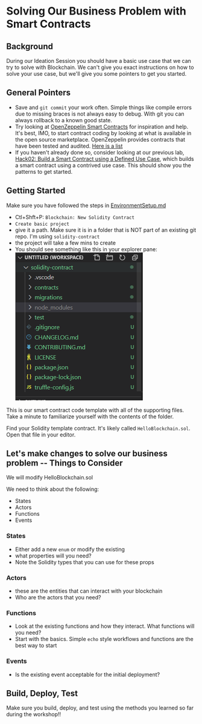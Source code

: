 # Solving Our Business Problem with Smart Contracts

## Background

During our Ideation Session you should have a basic use case that we can try to solve with Blockchain.  We can't give you exact instructions on how to solve your use case, but we'll give you some pointers to get you started.  

## General Pointers

* Save and `git commit` your work often.  Simple things like compile errors due to missing braces is not always easy to debug.  With git you can always rollback to a known good state.  
* Try looking at [OpenZeppelin Smart Contracts](https://openzeppelin.com/contracts/) for inspiration and help.  It's best, IMO, to start contract coding by looking at what is available in the open source marketplace.  OpenZeppelin provides contracts that have been tested and audited.  [Here is a list](https://docs.openzeppelin.com/contracts/3.x/)  
* If you haven't already done so, consider looking at our previous lab, [Hack02: Build a Smart Contract using a Defined Use Case](./labs/SmartContractIdeation/02-SmartContractsDefinedUseCase.md), which builds a smart contract using a contrived use case.  This should show you the patterns to get started.  

## Getting Started

Make sure you have followed the steps in [EnvironmentSetup.md](EnvironmentSetup.md)

* Ctl+Shft+P:  `Blockchain: New Solidity Contract`
* `Create basic project`
* give it a path.  Make sure it is in a folder that is NOT part of an existing git repo.  I'm using `solidity-contract`
* the project will take a few mins to create
* You should see something like this in your explorer pane:
![](../../img/sc.png)

This is our smart contract code template with all of the supporting files.  Take a minute to familiarize yourself with the contents of the folder.  

Find your Solidity template contract.  It's likely called `HelloBlockchain.sol`.  Open that file in your editor. 

## Let's make changes to solve our business problem -- Things to Consider

We will modify HelloBlockchain.sol  

We need to think about the following:

* States
* Actors
* Functions
* Events

### States

* Either add a new `enum` or modify the existing 
* what properties will you need?
* Note the Solidity types that you can use for these props

### Actors

* these are the entities that can interact with your blockchain
* Who are the actors that you need?  

### Functions

* Look at the existing functions and how they interact.  What functions will you need?  
* Start with the basics.  Simple `echo` style workflows and functions are the best way to start

### Events

* Is the existing event acceptable for the initial deployment?  

## Build, Deploy, Test

Make sure you build, deploy, and test using the methods you learned so far during the workshop!!
